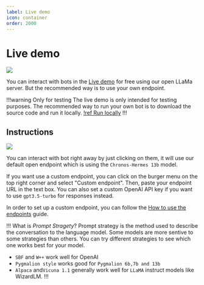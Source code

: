```yaml
---
label: Live demo
icon: container
order: 2000
---
```


# Live demo

![](/assets/llama-demo.png)

You can interact with bots in the [Live demo](https://bots.miku.gg) for free using our open LLaMa server. But the recommended way is to use your own endpoint.

!!!warning Only for testing
The live demo is only intended for testing purposes. The recommended way to run your own bot is to download the source code and run it locally.
[!ref Run locally](/guides/run-local.md)
!!!

## Instructions

![](/assets/live-settings.png)

You can interact with bot right away by just clicking on them, it will use our default open endpoint which is using the `Chronos-Hermes 13b` model.

If you want use a custom endpoint, you can click on the burger menu on the top right corner and select "Custom endpoint". Then, paste your endpoint URL in the text box. You can also set a custom OpenAI API key if you want to use `gpt3.5-turbo` for responses instead.

In order to set up a custom endpoint, you can follow the [How to use the endpoints](/guides/how-to-endpoints) guide.

!!! What is *Prompt Stragety*?
Prompt strategy is the method used to describe the conversation to the language model. Some models are more sentive to some strategies than others. You can try different strategies to see which one works best for your model.

* `SBF` and `W++` work well for OpenAI
* `Pygmalion style` works good for `Pygmalion 6b,7b and 13b`
* `Alpaca` and`Vicuna 1.1` generally work well for `LLaMA` instruct models like WizardLM.
!!!
